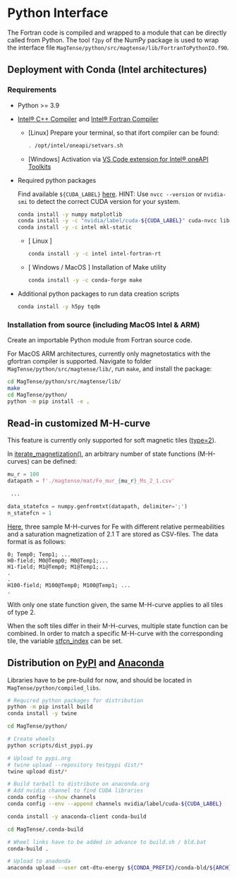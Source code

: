 # Python Interface

The Fortran code is compiled and wrapped to a module that can be directly called from Python.
The tool `f2py` of the NumPy package is used to wrap the interface file `MagTense/python/src/magtense/lib/FortranToPythonIO.f90`.

## Deployment with Conda (Intel architectures)

### Requirements

- Python >= 3.9

- [Intel® C++ Compiler](https://www.intel.com/content/www/us/en/developer/articles/tool/oneapi-standalone-components.html#inpage-nav-6-undefined) and [Intel® Fortran Compiler](https://www.intel.com/content/www/us/en/developer/articles/tool/oneapi-standalone-components.html#fortran)

  - [Linux] Prepare your terminal, so that ifort compiler can be found:

    ```bash
    . /opt/intel/oneapi/setvars.sh
    ```

  - [Windows] Activation via [VS Code extension for Intel® oneAPI Toolkits](https://github.com/intel/vscode-oneapi-environment-configurator)

- Required python packages

  Find available `${CUDA_LABEL}` [here](https://anaconda.org/nvidia/cuda).
  HINT: Use `nvcc --version` or `nvidia-smi` to detect the correct CUDA version for your system.

  ```bash
  conda install -y numpy matplotlib
  conda install -y -c "nvidia/label/cuda-${CUDA_LABEL}" cuda-nvcc libcusparse-dev libcublas-dev cuda-cudart-dev libnvjitlink
  conda install -y -c intel mkl-static
  ```

  - [ Linux ]

    ```bash
    conda install -y -c intel intel-fortran-rt
    ```

  - [ Windows / MacOS ] Installation of Make utility

    ```bash
    conda install -y -c conda-forge make
    ```

- Additional python packages to run data creation scripts

    ```bash
    conda install -y h5py tqdm
    ```

### Installation from source (including MacOS Intel & ARM)

Create an importable Python module from Fortran source code.

For MacOS ARM architectures, currently only magnetostatics with the gfortran compiler is supported.
Navigate to folder `MagTense/python/src/magtense/lib/`, run `make`, and install the package:

```bash
cd MagTense/python/src/magtense/lib/
make
cd MagTense/python/
python -m pip install -e .
```

## Read-in customized M-H-curve

This feature is currently only supported for soft magnetic tiles ([type=2](magtense/magtense.py#L49)).

In  [iterate_magnetization()](magtense/magtense.py#L611), an arbitrary number of state functions (M-H-curves) can be defined:

```python
mu_r = 100
datapath = f'./magtense/mat/Fe_mur_{mu_r}_Ms_2_1.csv'

 ...

data_statefcn = numpy.genfromtxt(datapath, delimiter=';')
n_statefcn = 1
```

[Here](magtense/mat), three sample M-H-curves for Fe with different relative permeabilities and a saturation magnetization of 2.1 T are stored as CSV-files. The data format is as follows:

```csv
0; Temp0; Temp1; ...
H0-field; M0@Temp0; M0@Temp1;...
H1-field; M1@Temp0; M1@Temp1;...
.
.
H100-field; M100@Temp0; M100@Temp1; ...
.
```

With only one state function given, the same M-H-curve applies to all tiles of type 2.

When the soft tiles differ in their M-H-curves, multiple state function can be combined. In order to match a specific M-H-curve with the corresponding tile, the variable [stfcn_index](magtense/magtense.py#L54) can be set.

## Distribution on [PyPI](https://pypi.org/project/magtense/) and [Anaconda](https://anaconda.org/cmt-dtu-energy/magtense)

Libraries have to be pre-build for now, and should be located in `MagTense/python/compiled_libs`.

```bash
# Required python packages for distribution
python -m pip install build
conda install -y twine

cd MagTense/python/

# Create wheels
python scripts/dist_pypi.py

# Upload to pypi.org
# twine upload --repository testpypi dist/*
twine upload dist/*

# Build tarball to distribute on anaconda.org
# Add nvidia channel to find CUDA libraries
conda config --show channels
conda config --env --append channels nvidia/label/cuda-${CUDA_LABEL}

conda install -y anaconda-client conda-build

cd MagTense/.conda-build

# Wheel links have to be added in advance to build.sh / bld.bat
conda-build .

# Upload to anadonda
anaconda upload --user cmt-dtu-energy ${CONDA_PREFIX}/conda-bld/${ARCH}/magtense-${MT_VERSION}-py${PY}_cuda${CUDA_VERSION}.tar.bz2
```
